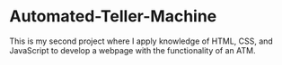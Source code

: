 # Automated-Teller-Machine
This is my second project where I apply knowledge of HTML, CSS, and JavaScript to develop a webpage with the functionality of an ATM.
